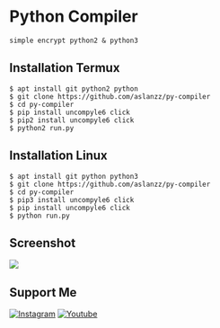 # Python Compiler
```
simple encrypt python2 & python3
```

## Installation Termux
```
$ apt install git python2 python
$ git clone https://github.com/aslanzz/py-compiler
$ cd py-compiler
$ pip install uncompyle6 click
$ pip2 install uncompyle6 click
$ python2 run.py
```
## Installation Linux
```
$ apt install git python python3
$ git clone https://github.com/aslanzz/py-compiler
$ cd py-compiler
$ pip3 install uncompyle6 click
$ pip install uncompyle6 click
$ python run.py
```

## Screenshot
<img src="https://i.top4top.io/p_1648v1se30.jpg">

## Support Me

[![Instagram](https://img.shields.io/badge/IG-%40aslanz17-red?style=for-the-badge&logo=instagram)](https://www.instagram.com/aslanz17)
[![Youtube](https://img.shields.io/badge/Youtube-Channel-red?style=for-the-badge&logo=youtube)](https://bit.ly/2C5nvEq)
